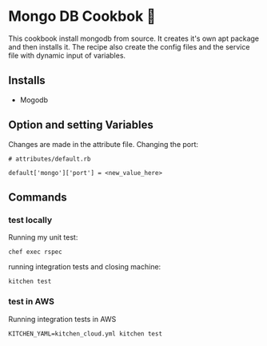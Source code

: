 # Mongo DB Cookbok :taco:

This cookbook install mongodb from source.
It creates it's own apt package and then installs it.
The recipe also create the config files and the service file with dynamic input of variables.

## Installs
- Mogodb

## Option and setting Variables

Changes are made in the attribute file.
Changing the port:

```
# attributes/default.rb

default['mongo']['port'] = <new_value_here>
```


## Commands
### test locally

Running my unit test:
```
chef exec rspec
```

running integration tests and closing machine:
```
kitchen test
```

### test in AWS

Running integration tests in AWS
```
KITCHEN_YAML=kitchen_cloud.yml kitchen test
```
